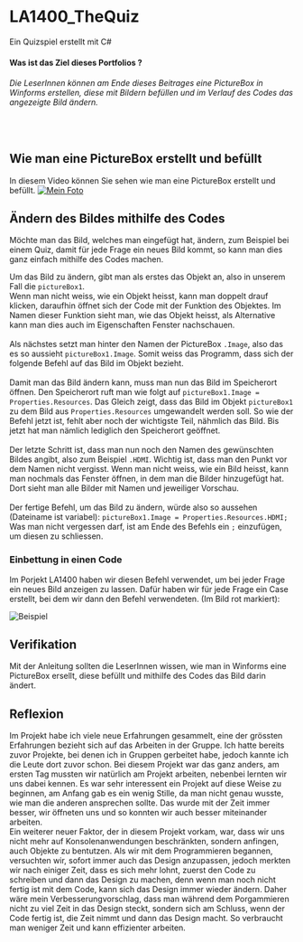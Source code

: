 # LA1400_TheQuiz
Ein Quizspiel erstellt mit C#

#### Was ist das Ziel dieses Portfolios ?
###### Die LeserInnen können am Ende dieses Beitrages eine PictureBox in Winforms erstellen, diese mit Bildern befüllen und im Verlauf des Codes das angezeigte Bild ändern.
<br>

## Wie man eine PictureBox erstellt und befüllt
In diesem Video können Sie sehen wie man eine PictureBox erstellt und befüllt.
[![Mein Foto](http://img.youtube.com/vi/_4MSXQ1RMtw/0.jpg)](https://youtu.be/_4MSXQ1RMtw)


## Ändern des Bildes mithilfe des Codes
Möchte man das Bild, welches man eingefügt hat, ändern, zum Beispiel bei einem Quiz, damit für jede Frage ein neues Bild kommt, so kann man dies ganz einfach mithilfe des Codes machen.

Um das Bild zu ändern, gibt man als erstes das Objekt an, also in unserem Fall die ``pictureBox1``. <br>
Wenn man nicht weiss, wie ein Objekt heisst, kann man doppelt drauf klicken, daraufhin öffnet sich der Code mit der Funktion des Objektes. Im Namen dieser Funktion sieht man, wie das Objekt heisst, als Alternative kann man dies auch im Eigenschaften Fenster nachschauen.
<br>
<br>
Als nächstes setzt man hinter den Namen der PictureBox ``.Image``, also das es so aussieht ``pictureBox1.Image``. Somit weiss das Programm, dass sich der folgende Befehl auf das Bild im Objekt bezieht.
<br>
<br>
Damit man das Bild ändern kann, muss man nun das Bild im Speicherort öffnen. Den Speicherort ruft man wie folgt auf ``pictureBox1.Image = Properties.Resources``. Das Gleich zeigt, dass das Bild im Objekt ``pictureBox1`` zu dem Bild aus ``Properties.Resources`` umgewandelt werden soll. So wie der Befehl jetzt ist, fehlt aber noch der wichtigste Teil, nähmlich das Bild. Bis jetzt hat man nämlich lediglich den Speicherort geöffnet.
<br>
<br>
Der letzte Schritt ist, dass man nun noch den Namen des gewünschten Bildes angibt, also zum Beispiel ``.HDMI``. Wichtig ist, dass man den Punkt vor dem Namen nicht vergisst.
Wenn man nicht weiss, wie ein Bild heisst, kann man nochmals das Fenster öffnen, in dem man die Bilder hinzugefügt hat. Dort sieht man alle Bilder mit Namen und jeweiliger Vorschau.
<br>
<br>
Der fertige Befehl, um das Bild zu ändern, würde also so aussehen (Dateiname ist variabel): ``pictureBox1.Image = Properties.Resources.HDMI;``
<br>
Was man nicht vergessen darf, ist am Ende des Befehls ein ``;`` einzufügen, um diesen zu schliessen.

 
### Einbettung in einen Code
Im Porjekt LA1400 haben wir diesen Befehl verwendet, um bei jeder Frage ein neues Bild anzeigen zu lassen. Dafür haben wir für jede Frage ein Case erstellt, bei dem wir dann den Befehl verwendeten. (Im Bild rot markiert):

![Beispiel](https://user-images.githubusercontent.com/89131418/147067783-3cda6d2c-f9a5-486e-91ed-aec9656edc70.jpg)


## Verifikation
Mit der Anleitung sollten die LeserInnen wissen, wie man in Winforms eine PictureBox ersellt, diese befüllt und mithilfe des Codes das Bild darin ändert.

## Reflexion
Im Projekt habe ich viele neue Erfahrungen gesammelt, eine der grössten Erfahrungen bezieht sich auf das Arbeiten in der Gruppe. Ich hatte bereits zuvor Projekte, bei denen ich in Gruppen gerbeitet habe, jedoch kannte ich die Leute dort zuvor schon. Bei diesem Projekt war das ganz anders, am ersten Tag mussten wir natürlich am Projekt arbeiten, nebenbei lernten wir uns dabei kennen. Es war sehr interessent ein Projekt auf diese Weise zu beginnen, am Anfang gab es ein wenig Stille, da man nicht genau wusste, wie man die anderen ansprechen sollte. Das wurde mit der Zeit immer besser, wir öffneten uns und so konnten wir auch besser miteinander arbeiten. <br>
Ein weiterer neuer Faktor, der in diesem Projekt vorkam, war, dass wir uns nicht mehr auf Konsolenanwendungen beschränkten, sondern anfingen, auch Objekte zu bentutzen. Als wir mit dem Programmieren begannen, versuchten wir, sofort immer auch das Design anzupassen, jedoch merkten wir nach einiger Zeit, dass es sich mehr lohnt, zuerst den Code zu schreiben und dann das Design zu machen, denn wenn man noch nicht fertig ist mit dem Code, kann sich das Design immer wieder ändern. Daher wäre mein Verbesserungvorschlag, dass man während dem Porgammieren nicht zu viel Zeit in das Design steckt, sondern sich am Schluss, wenn der Code fertig ist, die Zeit nimmt und dann das Design macht. So verbraucht man weniger Zeit und kann effizienter arbeiten.
